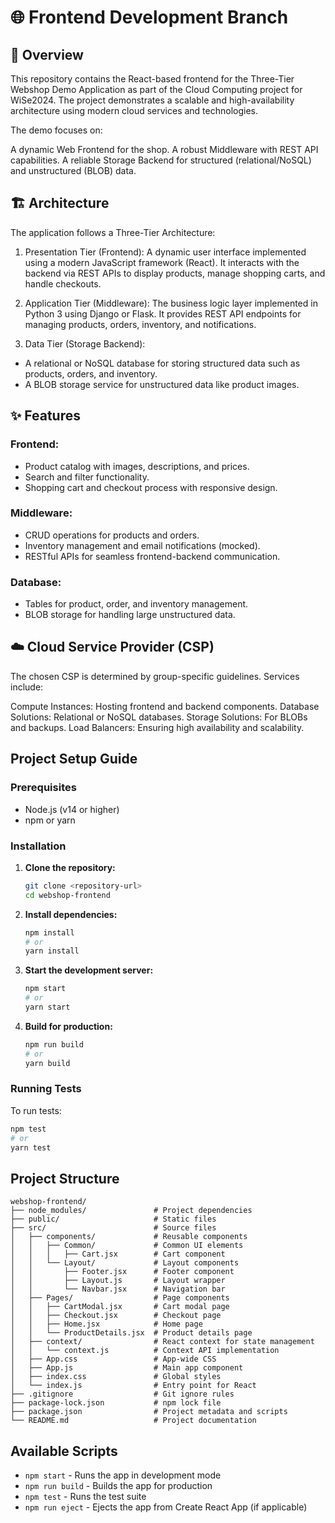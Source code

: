# 🌐 Frontend Development Branch
## 📝 Overview
This repository contains the React-based frontend for the Three-Tier Webshop Demo Application as part of the Cloud Computing project for WiSe2024. The project demonstrates a scalable and high-availability architecture using modern cloud services and technologies.

The demo focuses on:

A dynamic Web Frontend for the shop.
A robust Middleware with REST API capabilities.
A reliable Storage Backend for structured (relational/NoSQL) and unstructured (BLOB) data.
## 🏗️ Architecture
The application follows a Three-Tier Architecture:

1. Presentation Tier (Frontend):
A dynamic user interface implemented using a modern JavaScript framework (React). It interacts with the backend via REST APIs to display products, manage shopping carts, and handle checkouts.

2. Application Tier (Middleware):
The business logic layer implemented in Python 3 using Django or Flask. It provides REST API endpoints for managing products, orders, inventory, and notifications.

3. Data Tier (Storage Backend):

- A relational or NoSQL database for storing structured data such as products, orders, and inventory.
- A BLOB storage service for unstructured data like product images.

## ✨ Features
### Frontend:
- Product catalog with images, descriptions, and prices.
- Search and filter functionality.
- Shopping cart and checkout process with responsive design.
### Middleware:
- CRUD operations for products and orders.
- Inventory management and email notifications (mocked).
- RESTful APIs for seamless frontend-backend communication.
### Database:
- Tables for product, order, and inventory management.
- BLOB storage for handling large unstructured data.

## ☁️ Cloud Service Provider (CSP)
The chosen CSP is determined by group-specific guidelines. Services include:

Compute Instances: Hosting frontend and backend components.
Database Solutions: Relational or NoSQL databases.
Storage Solutions: For BLOBs and backups.
Load Balancers: Ensuring high availability and scalability.

## Project Setup Guide

### Prerequisites
- Node.js (v14 or higher)
- npm or yarn

### Installation

1. **Clone the repository:**
   ```bash
   git clone <repository-url>
   cd webshop-frontend
   ```

2. **Install dependencies:**
   ```bash
   npm install
   # or
   yarn install
   ```

3. **Start the development server:**
   ```bash
   npm start
   # or
   yarn start
   ```

4. **Build for production:**
   ```bash
   npm run build
   # or
   yarn build
   ```

### Running Tests
To run tests:
```bash
npm test
# or
yarn test
```

## Project Structure

```
webshop-frontend/
├── node_modules/               # Project dependencies
├── public/                     # Static files
├── src/                        # Source files
│   ├── components/             # Reusable components
│   │   ├── Common/             # Common UI elements
│   │   │   ├── Cart.jsx        # Cart component
│   │   └── Layout/             # Layout components
│   │       ├── Footer.jsx      # Footer component
│   │       ├── Layout.js       # Layout wrapper
│   │       └── Navbar.jsx      # Navigation bar
│   ├── Pages/                  # Page components
│   │   ├── CartModal.jsx       # Cart modal page
│   │   ├── Checkout.jsx        # Checkout page
│   │   ├── Home.jsx            # Home page
│   │   └── ProductDetails.jsx  # Product details page
│   ├── context/                # React context for state management
│   │   └── context.js          # Context API implementation
│   ├── App.css                 # App-wide CSS
│   ├── App.js                  # Main app component
│   ├── index.css               # Global styles
│   └── index.js                # Entry point for React
├── .gitignore                  # Git ignore rules
├── package-lock.json           # npm lock file
├── package.json                # Project metadata and scripts
└── README.md                   # Project documentation
```

## Available Scripts
- `npm start` - Runs the app in development mode
- `npm run build` - Builds the app for production
- `npm test` - Runs the test suite
- `npm run eject` - Ejects the app from Create React App (if applicable)
